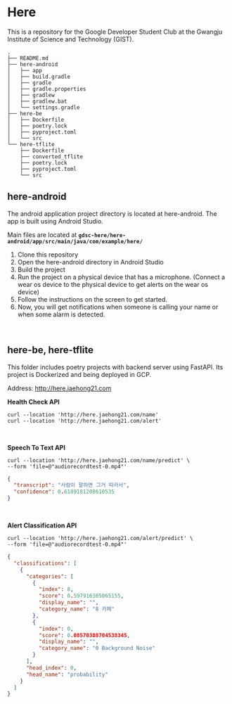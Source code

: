 # Here

This is a repository for the Google Developer Student Club at the Gwangju Institute of Science and Technology (GIST).

```shell
.
├── README.md
├── here-android
│   ├── app
│   ├── build.gradle
│   ├── gradle
│   ├── gradle.properties
│   ├── gradlew
│   ├── gradlew.bat
│   └── settings.gradle
├── here-be
│   ├── Dockerfile
│   ├── poetry.lock
│   ├── pyproject.toml
│   └── src
└── here-tflite
    ├── Dockerfile
    ├── converted_tflite
    ├── poetry.lock
    ├── pyproject.toml
    └── src
```

## here-android

The android application project directory is located at here-android. The app is built using Android Studio.

Main files are located at **`gdsc-here/here-android/app/src/main/java/com/example/here/`**

1. Clone this repository
2. Open the here-android directory in Android Studio
3. Build the project
4. Run the project on a physical device that has a microphone.
   (Connect a wear os device to the physical device to get alerts on the wear os device)
5. Follow the instructions on the screen to get started.
6. Now, you will get notifications when someone is calling your name or when some alarm is detected.

<br />

## here-be, here-tflite

This folder includes poetry projects with backend server using FastAPI. Its project is Dockerized and being deployed in GCP.

Address: http://here.jaehong21.com <br />

**Health Check API**

```shell
curl --location 'http://here.jaehong21.com/name'
curl --location 'http://here.jaehong21.com/alert'
```

<br />

**Speech To Text API** <br />

```shell
curl --location 'http://here.jaehong21.com/name/predict' \
--form 'file=@"audiorecordtest-0.mp4"'
```

```json
{
  "transcript": "사람이 말하면 그거 따라서",
  "confidence": 0.6189181208610535
}
```

<br />

**Alert Classification API** <br />

```shell
curl --location 'http://here.jaehong21.com/alert/predict' \
--form 'file=@"audiorecordtest-0.mp4"'
```

```json
{
  "classifications": [
    {
      "categories": [
        {
          "index": 8,
          "score": 0.597916305065155,
          "display_name": "",
          "category_name": "8 카페"
        },
        {
          "index": 0,
          "score": 0.08570388704538345,
          "display_name": "",
          "category_name": "0 Background Noise"
        }
      ],
      "head_index": 0,
      "head_name": "probability"
    }
  ]
}
```
